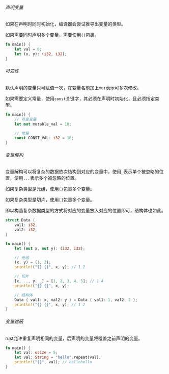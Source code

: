 ###### 声明变量

如果在声明时同时初始化，编译器会尝试推导出变量的类型。

如果需要同时声明多个变量，需要使用`()`包裹。

```rust
fn main() {
    let val = 0;
    let (x, y): (i32, i32);
}
```

###### 可变性

默认声明的变量只可赋值一次，在变量名前加上`mut`表示可多次修改。

如果需要定义常量，使用`const`关键字，其必须在声明时初始化，且必须指定类型。

```rust
fn main() {
    // 可变变量
    let mut mutable_val = 10;

    // 常量
    const CONST_VAL: i32 = 10;
}
```

###### 变量解构

变量解构可以将复杂的数据依次结构到对应的变量中，使用`_`表示单个被忽略的位置，使用`...`表示多个被忽略的位置。

如果复杂类型是元组，使用`()`包裹多个变量。

如果复杂类型是切片，使用`[]`包裹多个变量。

即以构造复杂数据类型的方式将对应的变量放入对应的位置即可，结构体也如此。

```rust
struct Data {
    val1: i32,
    val2: i32,
}

fn main() {
    let (mut x, mut y): (i32, i32);

    // 元组
    (x, y) = (1, 2);
    println!("{} {}", x, y); // 1 2

    // 切片
    [x, .., y, _] = [1, 2, 3, 4, 5]; // 1 4
    println!("{} {}", x, y);

    // 结构体
    Data { val1: x, val2: y } = Data { val1: 1, val2: 2 };
    println!("{} {}", x, y); // 1 2
}
```

###### 变量遮蔽

rust允许重复声明相同的变量，后声明的变量将覆盖之前声明的变量。

```rust
fn main() {
    let val: usize = 5;
    let val: String = "hello".repeat(val);
    println!("{}", val); // hellohello
}
```





